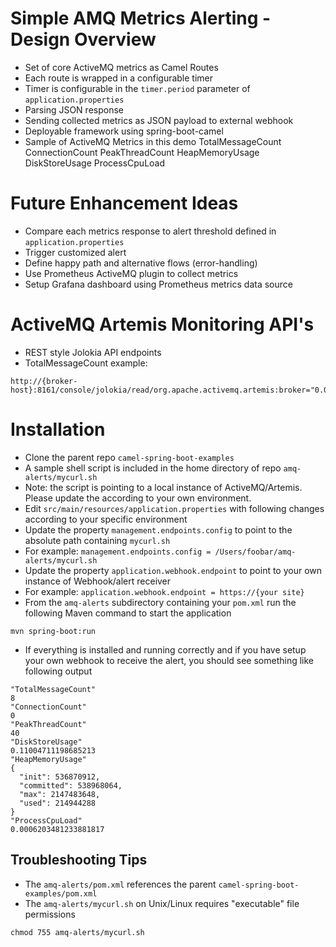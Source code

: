 # Simple AMQ Metrics Alerting - Design Overview
- Set of core ActiveMQ metrics as Camel Routes
- Each route is wrapped in a configurable timer
- Timer is configurable in the ```timer.period``` parameter of ```application.properties```
- Parsing JSON response
- Sending collected metrics as JSON payload to external webhook
- Deployable framework using spring-boot-camel
- Sample of ActiveMQ Metrics in this demo
TotalMessageCount
ConnectionCount
PeakThreadCount
HeapMemoryUsage
DiskStoreUsage
ProcessCpuLoad

# Future Enhancement Ideas
- Compare each metrics response to alert threshold defined in ```application.properties```
- Trigger customized alert
- Define happy path and alternative flows (error-handling)
- Use Prometheus ActiveMQ plugin to collect metrics
- Setup Grafana dashboard using Prometheus metrics data source

# ActiveMQ Artemis Monitoring API's
- REST style Jolokia API endpoints
- TotalMessageCount example:
```shell
http://{broker-host}:8161/console/jolokia/read/org.apache.activemq.artemis:broker="0.0.0.0"/TotalMessageCount
```

# Installation
- Clone the parent repo ```camel-spring-boot-examples```
- A sample shell script is included in the home directory of repo ```amq-alerts/mycurl.sh```
- Note: the script is pointing to a local instance of ActiveMQ/Artemis.  Please update the according to your own environment.
- Edit ```src/main/resources/application.properties``` with following changes according to your specific environment
- Update the property ```management.endpoints.config``` to point to the absolute path containing ```mycurl.sh```
- For example: ```management.endpoints.config = /Users/foobar/amq-alerts/mycurl.sh```
- Update the property ```application.webhook.endpoint``` to point to your own instance of Webhook/alert receiver
- For example: ```application.webhook.endpoint = https://{your site}```
- From the ```amq-alerts``` subdirectory containing your ```pom.xml``` run the following Maven command to start the application
```shell
mvn spring-boot:run
```

- If everything is installed and running correctly and if you have setup your own webhook to receive the alert, you should see something like following output
```shell
"TotalMessageCount"
8
"ConnectionCount"
0
"PeakThreadCount"
40
"DiskStoreUsage"
0.11004711198685213
"HeapMemoryUsage"
{
  "init": 536870912,
  "committed": 538968064,
  "max": 2147483648,
  "used": 214944288
}
"ProcessCpuLoad"
0.0006203481233881817
```
## Troubleshooting Tips
- The ```amq-alerts/pom.xml``` references the parent ```camel-spring-boot-examples/pom.xml```
- The ```amq-alerts/mycurl.sh``` on Unix/Linux requires "executable" file permissions
```shell
chmod 755 amq-alerts/mycurl.sh
```
